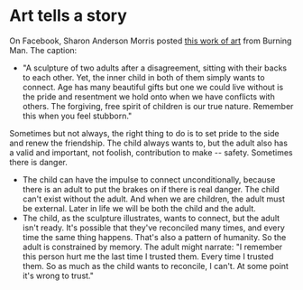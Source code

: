 # Art tells a story
On Facebook, Sharon Anderson Morris posted <a href="https://www.facebook.com/sharon.a.morris.5/posts/10158709734784696">this work of art</a> from Burning Man. The caption: 
* "A sculpture of two adults after a disagreement, sitting with their backs to each other. Yet, the inner child in both of them simply wants to connect. Age has many beautiful gifts but one we could live without is the pride and resentment we hold onto when we have conflicts with others. The forgiving, free spirit of children is our true nature. Remember this when you feel stubborn."



Sometimes but not always, the right thing to do is to set pride to the side and renew the friendship. The child always wants to, but the adult also has a valid and important, not foolish, contribution to make -- safety. Sometimes there is danger.
* The child can have the impulse to connect unconditionally, because there is an adult to put the brakes on if there is real danger. The child can't exist without the adult. And when we are children, the adult must be external. Later in life we will be both the child and the adult.
* The child, as the sculpture illustrates, wants to connect, but the adult isn't ready. It's possible that they've reconciled many times, and every time the same thing happens. That's also a pattern of humanity. So the adult is constrained by memory. The adult might narrate: "I remember this person hurt me the last time I trusted them. Every time I trusted them. So as much as the child wants to reconcile, I can't. At some point it's wrong to trust."

